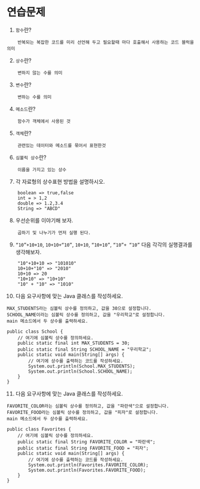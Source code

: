 # 연습문제
1. `함수`란? 
```
    반복되는 복잡한 코드를 미리 선언해 두고 필요할때 마다 호출해서 사용하는 코드 블럭을 의미
```
2. `상수`란? 
```
    변하지 않는 수를 의미
```
3. `변수`란?
```
    변하는 수를 의미
```
4. `메소드`란? 
```
    함수가 객체에서 사용된 것
```
5. `객체`란? 
```
    관련있는 데이터와 메소드를 묶어서 표현한것
```
6. `심볼릭 상수`란? 
```
    이름을 가지고 있는 상수
```
7. 각 자료형의 상수표현 방법을 설명하시오. 
```
    boolean => true,false
    int = > 1,2
    double => 1.2,3.4
    String => "ABCD"
```
8. 우선순위를 이야기해 보자. 
```
    곱하기 및 나누기가 먼저 실행 된다.
```
9. `“10”+10+10`, `10+10+“10”`, `10+10`, `“10+10”`, `“10”+ “10”` 다음 각각의 실행결과를 생각해보자.
```
    "10"+10+10 => "101010"
    10+10+"10" => "2010"
    10+10 => 20
    "10+10" => "10+10"
    "10" + "10" => "1010"
```
10. 다음 요구사항에 맞는 Java 클래스를 작성하세요. 
```
MAX_STUDENTS라는 심볼릭 상수를 정의하고, 값을 30으로 설정합니다. 
SCHOOL_NAME이라는 심볼릭 상수를 정의하고, 값을 "우리학교"로 설정합니다.
main 메소드에서 두 상수를 출력하세요. 
```
```
public class School { 
    // 여기에 심볼릭 상수를 정의하세요. 
    public static final int MAX_STUDENTS = 30;
    public static final String SCHOOL_NAME = "우리학교";
    public static void main(String[] args) { 
        // 여기에 상수를 출력하는 코드를 작성하세요. 
        System.out.println(School.MAX_STUDENTS);
        System.out.println(School.SCHOOL_NAME);
    } 
}
```

11. 다음 요구사항에 맞는 Java 클래스를 작성하세요. 
```
FAVORITE_COLOR라는 심볼릭 상수를 정의하고, 값을 "파란색"으로 설정합니다. 
FAVORITE_FOOD라는 심볼릭 상수를 정의하고, 값을 "피자"로 설정합니다. 
main 메소드에서 두 상수를 출력하세요. 
```
```
public class Favorites { 
    // 여기에 심볼릭 상수를 정의하세요. 
    public static final String FAVORITE_COLOR = "파란색";
    public static final String FAVORITE_FOOD = "피자";
    public static void main(String[] args) { 
        // 여기에 상수를 출력하는 코드를 작성하세요. 
        System.out.println(Favorites.FAVORITE_COLOR);
        System.out.println(Favorites.FAVORITE_FOOD);
    } 
}
```
